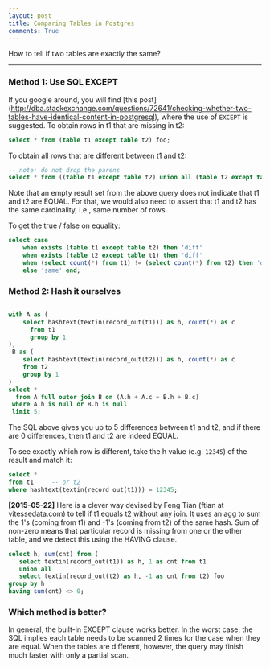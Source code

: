 ```yaml
---
layout: post
title: Comparing Tables in Postgres
comments: True
---
```


How to tell if two tables are exactly the same?

-----

### Method 1: Use SQL EXCEPT

If you google around, you will find 
[this post]
(http://dba.stackexchange.com/questions/72641/checking-whether-two-tables-have-identical-content-in-postgresql),
where the use of `EXCEPT` is suggested.  To obtain rows in t1 that are
missing in t2:

```sql
select * from (table t1 except table t2) foo;
```

To obtain all rows that are different between t1 and t2:

```sql
-- note: do not drop the parens
select * from ((table t1 except table t2) union all (table t2 except table t1)) foo;
```

Note that an empty result set from the above query does not indicate
that t1 and t2 are EQUAL. For that, we would also need to assert that
t1 and t2 has the same cardinality, i.e., same number of rows.

To get the true / false on equality:

```sql
select case
    when exists (table t1 except table t2) then 'diff'
    when exists (table t2 except table t1) then 'diff'
	when (select count(*) from t1) != (select count(*) from t2) then 'diff'
    else 'same' end;
```	


### Method 2: Hash it ourselves

```sql

with A as (
    select hashtext(textin(record_out(t1))) as h, count(*) as c
      from t1
      group by 1
),
 B as (
    select hashtext(textin(record_out(t2))) as h, count(*) as c
    from t2
    group by 1
)
select *
  from A full outer join B on (A.h + A.c = B.h + B.c)
 where A.h is null or B.h is null
 limit 5;

```

The SQL above gives you up to 5 differences between t1 and
t2, and if there are 0 differences, then t1 and t2 are indeed EQUAL.

To see exactly which row is different, take the h value
(e.g. `12345`) of the result and match it:

```sql
select *
from t1     -- or t2
where hashtext(textin(record_out(t1))) = 12345;

```

**\[2015-05-22\]** Here is a clever way devised by Feng Tian
(ftian at vitessedata.com) to tell if t1 equals t2 without any join. It uses
an agg to sum the 1's (coming from t1) and -1's (coming from t2) of
the same hash. Sum of non-zero means that particular record is missing
from one or the other table, and we detect this using the HAVING clause.


```sql
select h, sum(cnt) from (
   select textin(record_out(t1)) as h, 1 as cnt from t1
   union all
   select textin(record_out(t2) as h, -1 as cnt from t2) foo
group by h 
having sum(cnt) <> 0;
```

### Which method is better?

In general, the built-in EXCEPT clause works better. In the worst
case, the SQL implies each table needs to be scanned 2 times for the
case when they are equal. When the tables are different, however, the
query may finish much faster with only a partial scan.

